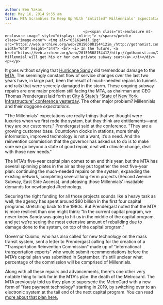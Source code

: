 ```yaml
---
author: Ben Yakas
date: May 16, 2014 9:55 am
title: MTA Scrambles To Keep Up With "Entitled" Millennials' Expectations
---
```


	
										<p><span class="mt-enclosure mt-enclosure-image" style="display: inline;"> </span></p><div class="image-none"> <img alt="051614mil.jpg" src="https://web.archive.org/web/20150508154412im_/http://gothamist.com/attachments/nyc_arts_john/051614mil.jpg" width="640" height="544"> <br> <i> In the future, <a href="https://web.archive.org/web/20150508154412/http://gothamist.com/2013/08/02/subway_etiquette_photo.php">every Millennial will get his or her own private subway seat</a>.</i></div> <p></p>

<p>It goes without saying that <a href="https://web.archive.org/web/20150508154412/http://gothamist.com/tags/hurricanesandy">Hurricane Sandy</a> did tremendous damage to the <a href="https://web.archive.org/web/20150508154412/http://gothamist.com/tags/mta">MTA.</a> The seemingly constant flow of service changes over the last two years have, in large part, been the result of much-needed repairs to tunnels and rails that were severely damaged in the storm. These ongoing subway repairs are one major problem still facing the MTA, as chairman and CEO Thomas Prendergast laid forth <a href="https://web.archive.org/web/20150508154412/http://www.cityandstateny.com/2/83/infrastructure/mta-chief-weighs-in-on-next-capital-plan.html#.U3YU1uawLyq">at City &amp; State&#x2019;s &#x201C;State of New York Infrastructure&#x201D; conference yesterday</a>. The other major problem? Millennials and their doggone <em>expectations.</em></p>

<p>&quot;The Millennials&apos; expectations are really things that we thought were luxuries when we first rode the system, but they think are entitlements&#x2014;and they are our customers,&quot; Prendergast said at the conference. &quot;They are a growing customer base. Countdown clocks in stations, more timely information, improved technology is not a want, it&#x2019;s a need. And the reinvention commission that the governor has asked us to do is to make sure we go beyond a state of good repair, deal with climate change, deal with those new needs.&quot;</p>

<p>The MTA&apos;s five-year capital plan comes to an end this year, but the MTA has several spinning plates in the air as they put together the next five-year plan: continuing the much-needed repairs on the system, expanding the existing network, completing several long-term projects (Second Avenue Subway, East Side Access), and pleasing those Millennials&apos; insatiable demands for newfangled #technology.</p>

<p>Securing the right funding for all those projects sounds like a heavy task as well; the agency has spent around $90 billion in the first four capital programs stretching back to the 1980s. But Prendergast noted that the MTA is more resilient than one might think: &quot;In the current capital program, we never knew Sandy was going to hit us in the middle of the capital program, and yet we&#x2019;re seeing the most extensive amount of rebuilding due to damage done to the system, on top of the capital program.&quot;</p>

<p>Governor Cuomo, who has also called for new technology on the mass transit system, sent a letter to Prendergast calling for the creation of a &quot;Transportation Reinvention Commission&quot; made up of &quot;international transportation experts&quot; who would submit recommendations before the MTA&#x2019;s capital plan was submitted in September. It&apos;s still unclear what percentage of the commission will be comprised of Millennials. </p>

<p>Along with all these repairs and advancements, there&apos;s one other very notable thing to look for in the MTA&apos;s plan: the death of the Metrocard. The MTA previously told us they plan to supersede the MetroCard with a new form of &quot;fare payment technology&quot; starting in 2019, by switching over to an electronic system at the tail end of the next capital program. You can read <a href="https://web.archive.org/web/20150508154412/http://gothamist.com/2014/01/09/farewell_metrocard_mta_plans_to_kil.php">more about that plan here.</a></p>					
										
									
				
